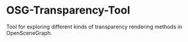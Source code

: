 OSG-Transparency-Tool
=====================

Tool for exploring different kinds of transparency rendering methods in OpenSceneGraph.